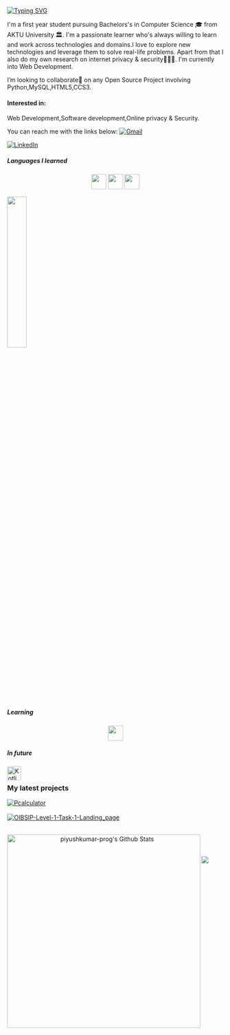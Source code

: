 [![Typing SVG](https://readme-typing-svg.demolab.com?font=Fira+Code&pause=1000&color=F2F5F7&width=435&lines=%F0%9F%91%8B+Hi%2C+I%E2%80%99m+Piyush+kumar)](https://git.io/typing-svg)

I'm a first year student pursuing Bachelors's in Computer Science 🎓 from AKTU University 🏛. I'm a passionate learner who's always willing to learn and work across technologies and domains.I love to explore new technologies and leverage them to solve real-life problems. Apart from that I also do my own research on internet privacy & security👨🏻‍💻. I'm currently into Web Development.

I’m looking to collaborate🤝 on any Open Source Project involving Python,MySQL,HTML5,CCS3.

#### Interested in:
Web Development,Software development,Online privacy & Security.

You can reach me with the links below:
[![Gmail](https://img.shields.io/badge/-GMAIL-D14836?style=for-the-badge&logo=gmail&logoColor=white)](mailto:piyushkumar.prog@gmail.com) 

[![LinkedIn](https://img.shields.io/badge/-LINKEDIN-0077B5?style=for-the-badge&logo=linkedin&logoColor=white)](https://www.linkedin.com/in/piyush-kumar-prog)

##### Languages I learned
<p align="center">
             <img src="https://raw.githubusercontent.com/alexnaiman/alexnaiman/master/resources/dev/python.svg" height="35px" style="vertical-align:top margin:6px 4px" />
          <img src="https://raw.githubusercontent.com/alexnaiman/alexnaiman/master/resources/dev/html.svg" height="35px" style="vertical-align:top margin:6px 4px" />
        <img src="https://raw.githubusercontent.com/alexnaiman/alexnaiman/master/resources/dev/css3.svg" height="35px" style="vertical-align:top margin:6px 4px" />

  <code><img width="30%" src="https://www.vectorlogo.zone/logos/mysql/mysql-ar21.svg"></code>


##### Learning
<p align="center">
          <img src="https://raw.githubusercontent.com/alexnaiman/alexnaiman/master/resources/dev/js.svg" height="35px" style="vertical-align:top margin:6px 4px" />
</p>

##### In future
<a href="https://kotlinlang.org" target="_blank"><img align="left" alt="Kotlin" height ="32px" src="https://raw.githubusercontent.com/rahul-jha98/github_readme_icons/main/language_and_tools/square/kotlin/kotlin.svg"></a>
<br/>
  
### My latest projects

<a href="https://github.com/Papps-Lab/Pcalculator">
  <img align="middle" src="https://github-readme-stats.vercel.app/api/pin/?username=Papps-Lab&repo=Pcalculator" alt="Pcalculator" />
</a>
<br/>
<br/>
<a href="https://github.com/piyushkumar-prog/OIBSIP-Level-1-Task-1-Landing_page">
  <img align="middle" src="https://github-readme-stats.vercel.app/api/pin/?username=piyushkumar-prog&repo=OIBSIP-Level-1-Task-1-Landing_page" alt="OIBSIP-Level-1-Task-1-Landing_page" />
</a>
<br/>
<br/>

<p align="center">
<img width="450" align="left" src="https://github-readme-stats-defcon27.vercel.app/api?username=piyushkumar-prog&show_icons=true&line_height=21&theme=react" alt="piyushkumar-prog's Github Stats" />
</p>

<br/>
<br/>
<br/>

<a href="https://github.com/piyushkumar-prog">
  <img src="https://github-readme-stats.vercel.app/api/top-langs/?username=piyushkumar-prog&layout=compact" />
</a>
<!---
piyushkumar-prog/piyushkumar-prog is a ✨ special ✨ repository because its `README.md` (this file) appears on your GitHub profile.
You can click the Preview link to take a look at your changes.
--->
